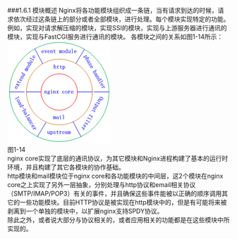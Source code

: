 ###1.6.1 模块概述
Nginx将各功能模块组织成一条链，当有请求到达的时候，请求依次经过这条链上的部分或者全部模块，进行处理。每个模块实现特定的功能。例如，实现对请求解压缩的模块，实现SSI的模块，实现与上游服务器进行通讯的模块，实现与FastCGI服务进行通讯的模块。
各模块之间的关系如图1-14所示：
![](/assets/微信截图_20180205171921.png)  
图1-14  
nginx core实现了底层的通讯协议，为其它模块和Nginx进程构建了基本的运行时环境，并且构建了其它各模块的协作基础。  
http模块和mail模块位于nginx core和各功能模块的中间层，这2个模块在nginx core之上实现了另外一层抽象，分别处理与http协议和email相关协议（SMTP/IMAP/POP3）有关的事件，并且确保这些事件能被以正确的顺序调用其它的一些功能模块。目前HTTP协议是被实现在http模块中的，但是有可能将来被剥离到一个单独的模块中，以扩展nginx支持SPDY协议。  
除此之外，或者说大部分与协议相关的，或者应用相关的功能都是在这些模块中所实现的。